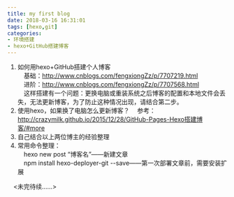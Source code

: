 ```yaml
---
title: my first blog
date: 2018-03-16 16:31:01
tags: [hexo,git]
categories:
- 环境搭建
- hexo+GitHub搭建博客
---
```

1. 如何用hexo+GitHub搭建个人博客  
&ensp;&ensp;基础：<http://www.cnblogs.com/fengxiongZz/p/7707219.html>  
&ensp;&ensp;进阶：<http://www.cnblogs.com/fengxiongZz/p/7707568.html>  
&ensp;&ensp;这样搭建有一个问题：更换电脑或重装系统之后博客的配置和本地文件会丢失，无法更新博客，为了防止这种情况出现，请结合第二步。
2. 使用hexo，如果换了电脑怎么更新博客？
&ensp;&ensp;参考：<http://crazymilk.github.io/2015/12/28/GitHub-Pages-Hexo搭建博客/#more>
3. 自己结合以上两位博主的经验整理
4. 常用命令整理：  
&ensp;&ensp;hexo new post “博客名”——新建文章  
&ensp;&ensp;npm install hexo-deployer-git --save——第一次部署文章前，需要安装扩展

&ensp;&ensp;<未完待续……>

